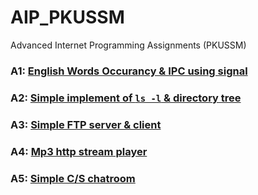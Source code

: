 AIP_PKUSSM
============

Advanced Internet Programming Assignments (PKUSSM)

### A1: [English Words Occurancy & IPC using signal](https://github.com/ryeyao/AIP_PKUSSM/tree/master/A1)
### A2: [Simple implement of `ls -l` & directory tree](https://github.com/ryeyao/AIP_PKUSSM/tree/master/A2)
### A3: [Simple FTP server & client](https://github.com/ryeyao/AIP_PKUSSM/tree/master/A3)
### A4: [Mp3 http stream player](https://github.com/ryeyao/AIP_PKUSSM/tree/master/A4)
### A5: [Simple C/S chatroom](https://github.com/ryeyao/AIP_PKUSSM/tree/master/A5)
